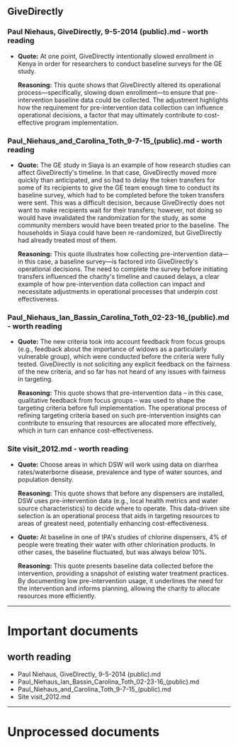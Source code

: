 ## GiveDirectly
### Paul Niehaus, GiveDirectly, 9-5-2014 (public).md - worth reading
- **Quote:** At one point, GiveDirectly intentionally slowed enrollment in Kenya in order for researchers to conduct baseline surveys for the GE study.

  **Reasoning:** This quote shows that GiveDirectly altered its operational process—specifically, slowing down enrollment—to ensure that pre-intervention baseline data could be collected. The adjustment highlights how the requirement for pre-intervention data collection can influence operational decisions, a factor that may ultimately contribute to cost-effective program implementation.


### Paul_Niehaus_and_Carolina_Toth_9-7-15_(public).md - worth reading
- **Quote:** The GE study in Siaya is an example of how research studies can affect GiveDirectly's timeline. In that case, GiveDirectly moved more quickly than anticipated, and so had to delay the token transfers for some of its recipients to give the GE team enough time to conduct its baseline survey, which had to be completed before the token transfers were sent. This was a difficult decision, because GiveDirectly does not want to make recipients wait for their transfers; however, not doing so would have invalidated the randomization for the study, as some community members would have been treated prior to the baseline. The households in Siaya could have been re-randomized, but GiveDirectly had already treated most of them.

  **Reasoning:** This quote illustrates how collecting pre-intervention data—in this case, a baseline survey—is factored into GiveDirectly's operational decisions. The need to complete the survey before initiating transfers influenced the charity's timeline and caused delays, a clear example of how pre-intervention data collection can impact and necessitate adjustments in operational processes that underpin cost effectiveness.


### Paul_Niehaus_Ian_Bassin_Carolina_Toth_02-23-16_(public).md - worth reading
- **Quote:** The new criteria took into account feedback from focus groups (e.g., feedback about the importance of widows as a particularly vulnerable group), which were conducted before the criteria were fully tested. GiveDirectly is not soliciting any explicit feedback on the fairness of the new criteria, and so far has not heard of any issues with fairness in targeting.

  **Reasoning:** This quote shows that pre-intervention data – in this case, qualitative feedback from focus groups – was used to shape the targeting criteria before full implementation. The operational process of refining targeting criteria based on such pre-intervention insights can contribute to ensuring that resources are allocated more effectively, which in turn can enhance cost-effectiveness.


### Site visit_2012.md - worth reading
- **Quote:** Choose areas in which DSW will work using data on diarrhea rates/waterborne disease, prevalence and type of water sources, and population density.

  **Reasoning:** This quote shows that before any dispensers are installed, DSW uses pre-intervention data (e.g., local health metrics and water source characteristics) to decide where to operate. This data-driven site selection is an operational process that aids in targeting resources to areas of greatest need, potentially enhancing cost-effectiveness.

- **Quote:** At baseline in one of IPA's studies of chlorine dispensers, 4% of people were treating their water with other chlorination products. In other cases, the baseline fluctuated, but was always below 10%.

  **Reasoning:** This quote presents baseline data collected before the intervention, providing a snapshot of existing water treatment practices. By documenting low pre-intervention usage, it underlines the need for the intervention and informs planning, allowing the charity to allocate resources more efficiently.




----

# Important documents
## worth reading
- Paul Niehaus, GiveDirectly, 9-5-2014 (public).md
- Paul_Niehaus_Ian_Bassin_Carolina_Toth_02-23-16_(public).md
- Paul_Niehaus_and_Carolina_Toth_9-7-15_(public).md
- Site visit_2012.md

----

# Unprocessed documents